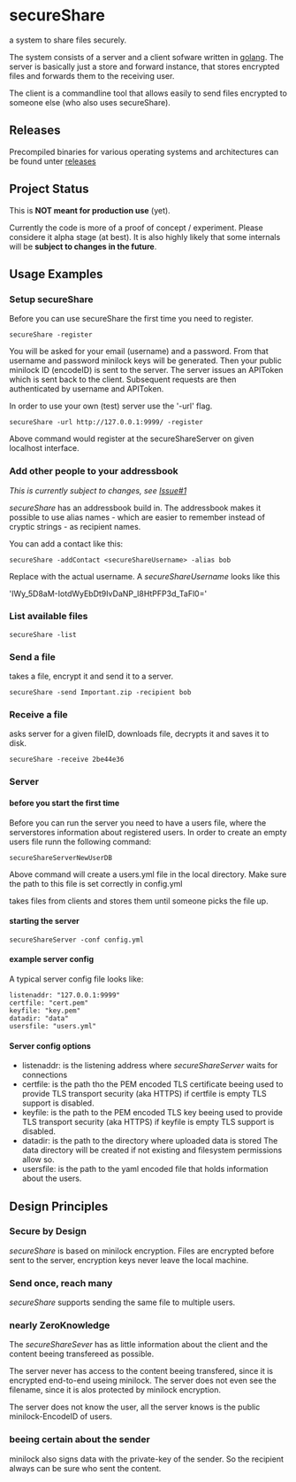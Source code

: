 # secureShare

a system to share files securely.

The system consists of a server and a client sofware written in [golang](golang.org).
The server is basically just a store and forward instance, 
that stores encrypted files and forwards them to the receiving user.

The client is a commandline tool that allows easily to send files encrypted to someone else (who also uses secureShare).

## Releases

Precompiled binaries for various operating systems and architectures can be found unter [releases](https://github.com/scusi/secureShare/releases/)

## Project Status

This is **NOT meant for production use** (yet).

Currently the code is more of a proof of concept / experiment.
Please considere it alpha stage (at best).
It is also highly likely that some internals will be **subject to changes in the future**.

## Usage Examples

### Setup secureShare

Before you can use secureShare the first time you need to register.

```secureShare -register```

You will be asked for your email (username) and a password.
From that username and password minilock keys will be generated.
Then your public minilock ID (encodeID) is sent to the server.
The server issues an APIToken which is sent back to the client.
Subsequent requests are then authenticated by username and APIToken.

In order to use your own (test) server use the '-url' flag.

```secureShare -url http://127.0.0.1:9999/ -register```

Above command would register at the secureShareServer on given localhost interface.

### Add other people to your addressbook

*This is currently subject to changes, see [Issue#1](https://github.com/scusi/secureShare/issues/1)*

_secureShare_ has an addressbook build in. The addressbook makes it possible 
to use alias names - which are easier to remember instead of cryptic strings - 
as recipient names.

You can add a contact like this:

```secureShare -addContact <secureShareUsername> -alias bob```

Replace <secureShareUsername> with the actual username.
A _secureShareUsername_ looks like this 

 'IWy_5D8aM-IotdWyEbDt9IvDaNP_l8HtPFP3d_TaFl0='

### List available files

```secureShare -list```

### Send a file

takes a file, encrypt it and send it to a server.

```secureShare -send Important.zip -recipient bob```

### Receive a file 

asks server for a given fileID, downloads file, decrypts it and saves it to disk.

```secureShare -receive 2be44e36```

### Server

#### before you start the first time

Before you can run the server you need to have a users file, where the serverstores information about registered users.
In order to create an empty users file runn the following command:

```
secureShareServerNewUserDB
```

Above command will create a users.yml file in the local directory.
Make sure the path to this file is set correctly in config.yml

takes files from clients and stores them until someone picks the file up.

#### starting the server

```secureShareServer -conf config.yml```

#### example server config

A typical server config file looks like:

```
listenaddr: "127.0.0.1:9999"
certfile: "cert.pem"
keyfile: "key.pem"
datadir: "data"
usersfile: "users.yml"
```

#### Server config options

* listenaddr:	is the listening address where _secureShareServer_ waits for connections
* certfile:	is the path tho the PEM encoded TLS certificate beeing used to provide TLS transport security (aka HTTPS)
		if certfile is empty TLS support is disabled.
* keyfile:	is the path to the PEM encoded TLS key beeing used to provide TLS transport security (aka HTTPS)
		if keyfile is empty TLS support is disabled.
* datadir:	is the path to the directory where uploaded data is stored
		The data directory will be created if not existing and filesystem permissions allow so.
* usersfile:	is the path to the yaml encoded file that holds information about the users.

## Design Principles

### Secure by Design

_secureShare_ is based on minilock encryption.
Files are encrypted before sent to the server, encryption keys never leave the local machine.

### Send once, reach many

_secureShare_ supports sending the same file to multiple users.

### nearly ZeroKnowledge

The _secureShareSever_ has as little information about the client and the content beeing transfereed as possible.

The server never has access to the content beeing transfered, since it is encrypted end-to-end useing minilock.
The server does not even see the filename, since it is alos protected by minilock encryption.

The server does not know the user, all the server knows is the public minilock-EncodeID of users.

### beeing certain about the sender

minilock also signs data with the private-key of the sender.
So the recipient always can be sure who sent the content.

